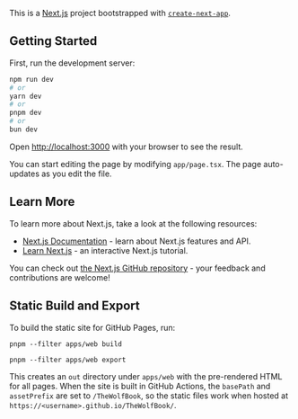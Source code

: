 This is a [Next.js](https://nextjs.org) project bootstrapped with [`create-next-app`](https://nextjs.org/docs/app/api-reference/cli/create-next-app).

## Getting Started

First, run the development server:

```bash
npm run dev
# or
yarn dev
# or
pnpm dev
# or
bun dev
```

Open [http://localhost:3000](http://localhost:3000) with your browser to see the result.

You can start editing the page by modifying `app/page.tsx`. The page auto-updates as you edit the file.


## Learn More

To learn more about Next.js, take a look at the following resources:

- [Next.js Documentation](https://nextjs.org/docs) - learn about Next.js features and API.
- [Learn Next.js](https://nextjs.org/learn) - an interactive Next.js tutorial.

You can check out [the Next.js GitHub repository](https://github.com/vercel/next.js) - your feedback and contributions are welcome!


## Static Build and Export

To build the static site for GitHub Pages, run:

`pnpm --filter apps/web build`

`pnpm --filter apps/web export`

This creates an `out` directory under `apps/web` with the pre-rendered HTML for all pages. When the site is built in GitHub Actions, the `basePath` and `assetPrefix` are set to `/TheWolfBook`, so the static files work when hosted at `https://<username>.github.io/TheWolfBook/`.

